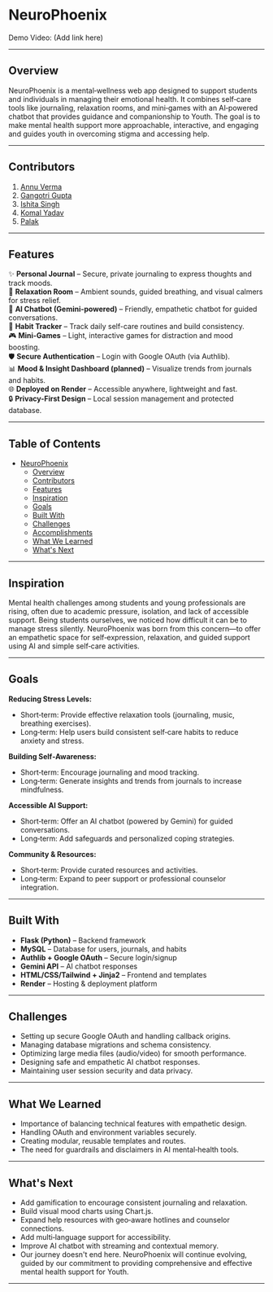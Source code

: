 # NeuroPhoenix

Demo Video: (Add link here)

---

## Overview

NeuroPhoenix is a mental‑wellness web app designed to support students and individuals in managing their emotional health. It combines self‑care tools like journaling, relaxation rooms, and mini‑games with an AI‑powered chatbot that provides guidance and companionship to Youth. The goal is to make mental health support more approachable, interactive, and engaging and guides youth in overcoming stigma and accessing help.

---

## Contributors

1. [Annu Verma](https://www.linkedin.com/in/annu-verma-41a873326)
2. [Gangotri Gupta](https://www.linkedin.com/in/gangotri-gupta-ba5764321)
3. [Ishita Singh]()
4. [Komal Yadav]()
5. [Palak]()

---


## Features

✨ **Personal Journal** – Secure, private journaling to express thoughts and track moods.  
🎵 **Relaxation Room** – Ambient sounds, guided breathing, and visual calmers for stress relief.  
🤖 **AI Chatbot (Gemini-powered)** – Friendly, empathetic chatbot for guided conversations.  
📅 **Habit Tracker** – Track daily self-care routines and build consistency.  
🎮 **Mini-Games** – Light, interactive games for distraction and mood boosting.  
🛡️ **Secure Authentication** – Login with Google OAuth (via Authlib).  
📊 **Mood & Insight Dashboard (planned)** – Visualize trends from journals and habits.  
🌐 **Deployed on Render** – Accessible anywhere, lightweight and fast.  
🔒 **Privacy-First Design** – Local session management and protected database.

---

## Table of Contents

- [NeuroPhoenix](#NeuroPhoenix)
  - [Overview](#overview)
  - [Contributors](#contributors)
  - [Features](#Features)
  - [Inspiration](#inspiration)
  - [Goals](#goals)
  - [Built With](#built-with)
  - [Challenges](#challenges)
  - [Accomplishments](#accomplishments)
  - [What We Learned](#what-we-learned)
  - [What's Next](#whats-next)

---

## Inspiration

Mental health challenges among students and young professionals are rising, often due to academic pressure, isolation, and lack of accessible support. Being students ourselves, we noticed how difficult it can be to manage stress silently. NeuroPhoenix was born from this concern—to offer an empathetic space for self‑expression, relaxation, and guided support using AI and simple self‑care activities.

---

## Goals

**Reducing Stress Levels:**

* Short‑term: Provide effective relaxation tools (journaling, music, breathing exercises).
* Long‑term: Help users build consistent self‑care habits to reduce anxiety and stress.

**Building Self‑Awareness:**

* Short‑term: Encourage journaling and mood tracking.
* Long‑term: Generate insights and trends from journals to increase mindfulness.

**Accessible AI Support:**

* Short‑term: Offer an AI chatbot (powered by Gemini) for guided conversations.
* Long‑term: Add safeguards and personalized coping strategies.

**Community & Resources:**

* Short‑term: Provide curated resources and activities.
* Long‑term: Expand to peer support or professional counselor integration.

---

## Built With

* **Flask (Python)** – Backend framework
* **MySQL** – Database for users, journals, and habits
* **Authlib + Google OAuth** – Secure login/signup
* **Gemini API** – AI chatbot responses
* **HTML/CSS/Tailwind + Jinja2** – Frontend and templates
* **Render** – Hosting & deployment platform

---


## Challenges

* Setting up secure Google OAuth and handling callback origins.
* Managing database migrations and schema consistency.
* Optimizing large media files (audio/video) for smooth performance.
* Designing safe and empathetic AI chatbot responses.
* Maintaining user session security and data privacy.

---

## What We Learned

* Importance of balancing technical features with empathetic design.
* Handling OAuth and environment variables securely.
* Creating modular, reusable templates and routes.
* The need for guardrails and disclaimers in AI mental‑health tools.

---

## What's Next

* Add gamification to encourage consistent journaling and relaxation.
* Build visual mood charts using Chart.js.
* Expand help resources with geo‑aware hotlines and counselor connections.
* Add multi‑language support for accessibility.
* Improve AI chatbot with streaming and contextual memory.
* Our journey doesn't end here. NeuroPhoenix will continue evolving, guided by our commitment to providing comprehensive and effective mental health support for Youth.

---


